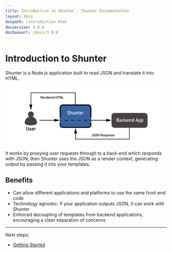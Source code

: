 ```yaml
---
title: Introduction to Shunter - Shunter Documentation
layout: docs
docpath: /introduction.html
docversion: 3.0.0
docbaseurl: /docs/3.0.0
---
```


Introduction to Shunter
=======================

Shunter is a Node.js application built to read JSON and translate it into HTML.

![Shunter as a proxy](/docs/3.0.0/diagram.png)

It works by proxying user requests through to a back-end which responds with JSON; then Shunter uses the JSON as a render context, generating output by passing it into your templates.


Benefits
--------

- Can allow different applications and platforms to use the same front end code
- Technology agnostic: if your application outputs JSON, it can work with Shunter
- Enforced decoupling of templates from backend applications, encouraging a clear separation of concerns


---

Next steps:

- [Getting Started](getting-started.html)
